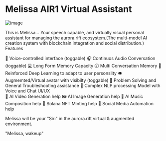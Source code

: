 # Melissa AIR1 Virtual Assistant

![image](https://github.com/user-attachments/assets/acdc234d-ffa4-4e18-b234-74832f1df95f)


This  is  Melissa...  Your speech capable, and virtually visual personal assistant for managing the aurora.rift ecosystem.(The multi-model AI creation system with blockchain integration and social distribution.)
Features

🎤 Voice-controlled interface (toggable)
🎧 Continuos Audio Conversation (toggable)
💻 Long Form Memory Capacity
🕣 Multi Conversation Memory
💭 Reinforced Deep Learning to adapt to user personslity
👁️ Augmemted/Virtual avatar with visibilty (toggable)
🧮 Problem Solving and General Troubleshooting assistance
🧠 Complex  NLP    processing  Model with  Voice  and  Chat  UI/UX  
🎥 AI Video Generation help
🖼️ AI Image Generation help
🎵 AI Music Composition help
🔗 Solana NFT Minting help
📱 Social Media Automation help

Melissa  will  be  your "Siri"  in  the  aurora.rift  virtual  &  augmented  environment. 

"Melissa, wakeup"

